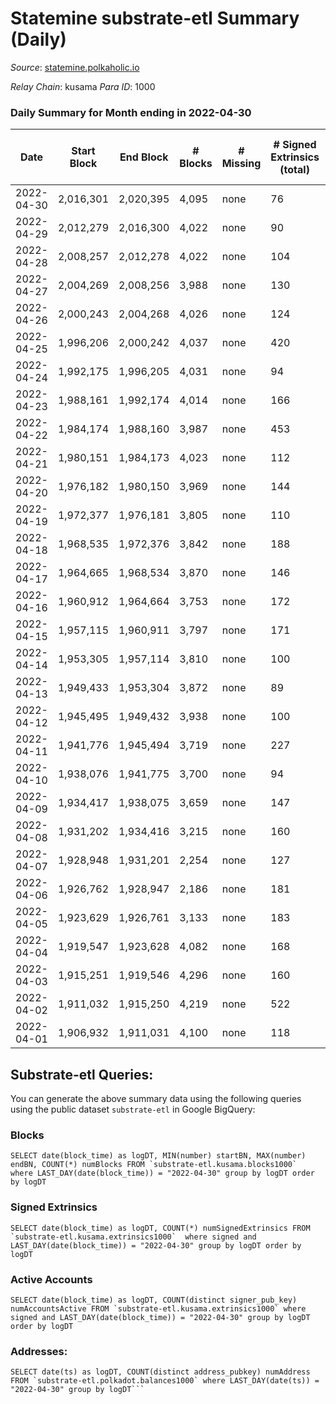 # Statemine substrate-etl Summary (Daily)

_Source_: [statemine.polkaholic.io](https://statemine.polkaholic.io)

*Relay Chain*: kusama
*Para ID*: 1000



### Daily Summary for Month ending in 2022-04-30


| Date | Start Block | End Block | # Blocks | # Missing | # Signed Extrinsics (total) | # Active Accounts | # Addresses with Balances | # Events | # Transfers | # XCM Transfers In | # XCM Transfers Out |
| ---- | ----------- | --------- | -------- | --------- | --------------------------- | ----------------- | ------------------------- | -------- | ----------- | ------------------ | ------------------- |
| 2022-04-30 | 2,016,301 | 2,020,395 | 4,095 | none  | 76 | 36 | 21,963 | 10,033 | 1,457 ($36,183.43) | 14 ($3,530.00) | 15 ($8,336.85) |
| 2022-04-29 | 2,012,279 | 2,016,300 | 4,022 | none  | 90 | 38 | 21,950 | 9,992 | 1,497 ($149,477.69) | 15 ($16,979.59) | 20 ($63,496.29) |
| 2022-04-28 | 2,008,257 | 2,012,278 | 4,022 | none  | 104 | 45 | 21,940 | 10,241 | 1,705 ($81,184.56) | 17 ($12,042.36) | 21 ($32,301.11) |
| 2022-04-27 | 2,004,269 | 2,008,256 | 3,988 | none  | 130 | 49 | 21,922 | 10,587 | 1,944 ($444,351.99) | 27 ($2,055.12) | 41 ($48,324.76) |
| 2022-04-26 | 2,000,243 | 2,004,268 | 4,026 | none  | 124 | 51 | 21,905 | 10,635 | 2,008 ($672,776.91) | 14 ($3,960.64) | 36 ($106,736.43) |
| 2022-04-25 | 1,996,206 | 2,000,242 | 4,037 | none  | 420 | 68 | 21,889 | 12,972 | 2,539 ($199,770.62) | 42 ($6,021.45) | 31 ($267,072.35) |
| 2022-04-24 | 1,992,175 | 1,996,205 | 4,031 | none  | 94 | 50 | 21,850 | 10,293 | 1,640 ($34,516.72) | 28 ($6,573.68) | 41 ($33,859.03) |
| 2022-04-23 | 1,988,161 | 1,992,174 | 4,014 | none  | 166 | 41 | 21,832 | 11,782 | 2,647 ($36,403.56) | 19 ($20,666.53) | 23 ($35,282.54) |
| 2022-04-22 | 1,984,174 | 1,988,160 | 3,987 | none  | 453 | 74 | 21,733 | 14,669 | 3,468 ($680,475.17) | 31 ($35,340.97) | 62 ($1,725,146.40) |
| 2022-04-21 | 1,980,151 | 1,984,173 | 4,023 | none  | 112 | 54 | 21,417 | 10,888 | 2,165 ($97,711.21) | 33 ($12,316.69) | 41 ($96,970.22) |
| 2022-04-20 | 1,976,182 | 1,980,150 | 3,969 | none  | 144 | 60 | 21,401 | 11,075 | 2,319 ($414,524.86) | 35 ($87,517.73) | 40 ($1,075,213.87) |
| 2022-04-19 | 1,972,377 | 1,976,181 | 3,805 | none  | 110 | 48 | 21,376 | 10,004 | 1,721 ($99,328.18) | 34 ($14,725.93) | 29 ($200,662.36) |
| 2022-04-18 | 1,968,535 | 1,972,376 | 3,842 | none  | 188 | 49 | 21,355 | 10,613 | 2,098 ($32,351.41) | 16 ($6,953.53) | 33 ($42,072.36) |
| 2022-04-17 | 1,964,665 | 1,968,534 | 3,870 | none  | 146 | 56 | 21,340 | 10,584 | 2,106 ($79,274.78) | 23 ($78,911.92) | 36 ($163,085.75) |
| 2022-04-16 | 1,960,912 | 1,964,664 | 3,753 | none  | 172 | 48 | 21,327 | 10,676 | 2,302 ($55,040.14) | 15 ($10,375.49) | 77 ($98,988.59) |
| 2022-04-15 | 1,957,115 | 1,960,911 | 3,797 | none  | 171 | 59 |  | 11,461 | 2,572 ($121,609.15) | 18 ($3,420.39) | 42 ($137,717.56) |
| 2022-04-14 | 1,953,305 | 1,957,114 | 3,810 | none  | 100 | 31 | 21,281 | 9,829 | 1,635 ($59,942.77) | 26 ($47,960.71) | 23 ($430,134.99) |
| 2022-04-13 | 1,949,433 | 1,953,304 | 3,872 | none  | 89 | 38 | 21,261 | 9,758 | 1,542 ($219,042.94) | 18 ($2,682.06) | 26 ($328,642.47) |
| 2022-04-12 | 1,945,495 | 1,949,432 | 3,938 | none  | 100 | 48 | 21,251 | 9,804 | 1,429 ($346,300.52) | 18 ($8,387.55) | 16 ($423,918.81) |
| 2022-04-11 | 1,941,776 | 1,945,494 | 3,719 | none  | 227 | 58 | 21,247 | 10,847 | 2,338 ($35,472.11) | 41 ($3,628.00) | 25 ($42,158.70) |
| 2022-04-10 | 1,938,076 | 1,941,775 | 3,700 | none  | 94 | 38 | 21,219 | 9,421 | 1,561 ($77,319.23) | 20 ($2,283.88) | 14 ($21,194.01) |
| 2022-04-09 | 1,934,417 | 1,938,075 | 3,659 | none  | 147 | 56 |  | 10,462 | 2,292 ($108,458.35) | 39 ($25,960.29) | 47 ($86,545.80) |
| 2022-04-08 | 1,931,202 | 1,934,416 | 3,215 | none  | 160 | 50 | 21,177 | 9,422 | 2,103 ($296,782.38) | 42 ($19,418.58) | 25 ($59,957.43) |
| 2022-04-07 | 1,928,948 | 1,931,201 | 2,254 | none  | 127 | 45 | 21,151 | 6,785 | 1,582 ($355,184.10) | 38 ($4,041.95) | 30 ($497,265.81) |
| 2022-04-06 | 1,926,762 | 1,928,947 | 2,186 | none  | 181 | 62 | 21,130 | 6,925 | 1,657 ($156,660.93) | 39 ($34,026.27) | 50 ($345,162.20) |
| 2022-04-05 | 1,923,629 | 1,926,761 | 3,133 | none  | 183 | 60 | 21,105 | 9,246 | 1,992 ($184,357.89) | 56 ($47,844.17) | 30 ($90,748.68) |
| 2022-04-04 | 1,919,547 | 1,923,628 | 4,082 | none  | 168 | 49 | 21,076 | 10,919 | 1,961 ($119,664.95) | 26 ($6,048.80) | 30 ($115,115.76) |
| 2022-04-03 | 1,915,251 | 1,919,546 | 4,296 | none  | 160 | 56 | 21,045 | 11,640 | 2,173 ($93,237.56) | 44 ($5,751.16) | 32 ($76,486.07) |
| 2022-04-02 | 1,911,032 | 1,915,250 | 4,219 | none  | 522 | 57 | 21,017 | 13,553 | 2,937 ($225,350.47) | 36 ($10,311.61) | 50 ($394,723.75) |
| 2022-04-01 | 1,906,932 | 1,911,031 | 4,100 | none  | 118 | 46 | 20,913 | 10,227 | 1,440 ($144,247.31) | 15 ($38,011.74) | 42 ($267,867.89) |

## Substrate-etl Queries:
You can generate the above summary data using the following queries using the public dataset `substrate-etl` in Google BigQuery:


### Blocks
```
SELECT date(block_time) as logDT, MIN(number) startBN, MAX(number) endBN, COUNT(*) numBlocks FROM `substrate-etl.kusama.blocks1000`  where LAST_DAY(date(block_time)) = "2022-04-30" group by logDT order by logDT
```


### Signed Extrinsics
```
SELECT date(block_time) as logDT, COUNT(*) numSignedExtrinsics FROM `substrate-etl.kusama.extrinsics1000`  where signed and LAST_DAY(date(block_time)) = "2022-04-30" group by logDT order by logDT
```


### Active Accounts
```
SELECT date(block_time) as logDT, COUNT(distinct signer_pub_key) numAccountsActive FROM `substrate-etl.kusama.extrinsics1000` where signed and LAST_DAY(date(block_time)) = "2022-04-30" group by logDT order by logDT
```


### Addresses:
```
SELECT date(ts) as logDT, COUNT(distinct address_pubkey) numAddress FROM `substrate-etl.polkadot.balances1000` where LAST_DAY(date(ts)) = "2022-04-30" group by logDT```

